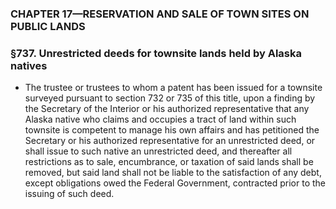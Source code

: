### **CHAPTER 17—RESERVATION AND SALE OF TOWN SITES ON PUBLIC LANDS**

### §737. Unrestricted deeds for townsite lands held by Alaska natives
* The trustee or trustees to whom a patent has been issued for a townsite surveyed pursuant to section 732 or 735 of this title, upon a finding by the Secretary of the Interior or his authorized representative that any Alaska native who claims and occupies a tract of land within such townsite is competent to manage his own affairs and has petitioned the Secretary or his authorized representative for an unrestricted deed, or shall issue to such native an unrestricted deed, and thereafter all restrictions as to sale, encumbrance, or taxation of said lands shall be removed, but said land shall not be liable to the satisfaction of any debt, except obligations owed the Federal Government, contracted prior to the issuing of such deed.